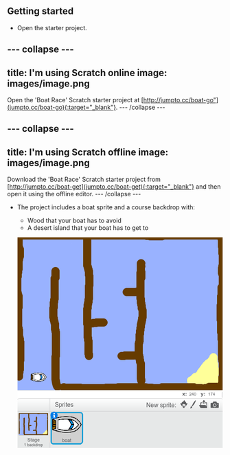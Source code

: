 ## Getting started

+ Open the starter project.

--- collapse ---
---
title: I'm using Scratch online
image: images/image.png
---
Open the 'Boat Race' Scratch starter project at  [http://jumpto.cc/boat-go"](jumpto.cc/boat-go){:target="_blank"}.
--- /collapse ---

--- collapse ---
---
title: I'm using Scratch offline
image: images/image.png
---
Download the 'Boat Race' Scratch starter project from [http://jumpto.cc/boat-get](jumpto.cc/boat-get){:target="_blank"} and then open it using the offline editor.
--- /collapse ---
	
+ The project includes a boat sprite and a course backdrop with:

	+ Wood that your boat has to avoid
	+ A desert island that your boat has to get to

	![screenshot](images/boat-starter.png) 

